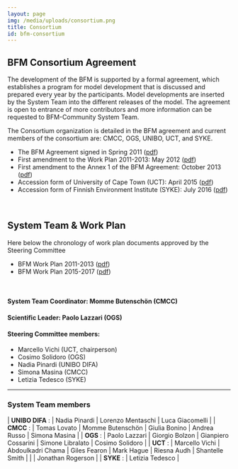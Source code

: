 ```yaml
---
layout: page
img: /media/uploads/consortium.png
title: Consortium
id: bfm-consortium
---
```


## BFM Consortium Agreement

The development of the BFM is supported by a formal agreement, which establishes a program for model development that is discussed and prepared every year by the participants. Model developments are inserted by the System Team into the different releases of the model. The agreement is open to entrance of more contributors and more information can be requested to BFM-Community System Team.

The Consortium organization is detailed in the BFM agreement and current members of the consortium are: CMCC, OGS, UNIBO, UCT, and SYKE.

 - The BFM Agreement signed in Spring 2011 ([pdf](../files/BFM_AGREEMENT_2011.pdf))
 - First amendment to the Work Plan 2011-2013: May 2012 ([pdf](../files/BFM_WorkPlan_amendment_2012.pdf))
 - First amendment to the Annex 1 of the BFM Agreement: October 2013 ([pdf](../files/BFM_Agreement_Amendment_2013.pdf))
 - Accession form of University of Cape Town (UCT): April 2015 ([pdf](../files/BFM_Annex_5_Accession_UCT.pdf))
 - Accession form of Finnish Environment Institute (SYKE): July 2016 ([pdf](../files/BFM_Annex_5_Accession_SYKE.pdf))

<br/>

## System Team & Work Plan

Here below the chronology of work plan documents approved by the Steering Committee

 - BFM Work Plan 2011-2013 ([pdf](../files/BFM_agreement_annexes.pdf))
 - BFM Work Plan 2015-2017 ([pdf](../files/BFM_WorkPlan_2015_2017.pdf))

<br/>

#### System Team Coordinator: Momme Butenschön (CMCC)

#### Scientific Leader: Paolo Lazzari (OGS)

#### Steering Committee members:

- Marcello Vichi (UCT, chairperson)
- Cosimo Solidoro (OGS)
- Nadia Pinardi (UNIBO DIFA)
- Simona Masina (CMCC)
- Letizia Tedesco (SYKE)

---

### System Team members

|
__UNIBO DIFA__ :  | Nadia Pinardi | Lorenzo Mentaschi | Luca Giacomelli |
|
__CMCC__       :  | Tomas Lovato | Momme Butenschön | Giulia Bonino | Andrea Russo | Simona Masina |
|
__OGS__        :  | Paolo Lazzari | Giorgio Bolzon | Gianpiero Cossarini | Simone Libralato | Cosimo Solidoro |
|
__UCT__        :  | Marcello Vichi | Abdoulkadri Chama | Giles Fearon | Mark Hague | Riesna Audh | Shantelle Smith |
|                 | Jonathan Rogerson |
|
__SYKE__       :  | Letizia Tedesco |
